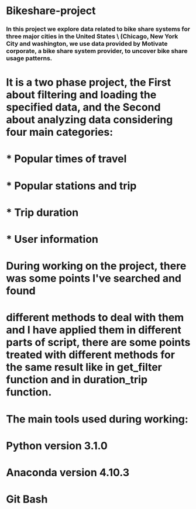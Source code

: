 # Bikeshare-project

### In this project we explore data related to bike share systems for three major cities in the United States \ (Chicago, New York City and washington, we use data provided by Motivate corporate, a bike share system provider, to uncover bike share usage patterns.
# It is a two phase project, the First about filtering and loading the specified data, and the Second about analyzing data considering four main categories:
# * Popular times of travel
# * Popular stations and trip
# * Trip duration
# * User information           

# During working on the project, there was some points I've searched and found 
# different methods to deal with them and I have applied them in different parts of script, there are some points treated with different methods for the same result like in get_filter function and in duration_trip function.

# The main tools used during working:
# Python version 3.1.0
# Anaconda version 4.10.3
# Git Bash
